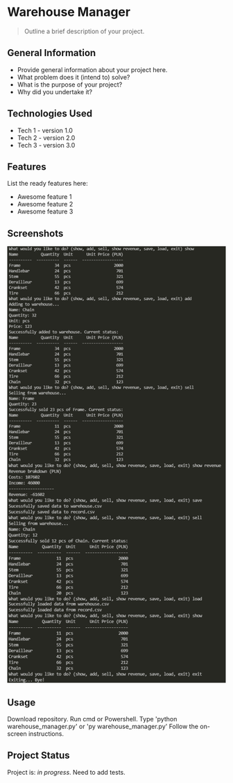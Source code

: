 # Warehouse Manager
> Outline a brief description of your project.



## General Information
- Provide general information about your project here.
- What problem does it (intend to) solve?
- What is the purpose of your project?
- Why did you undertake it?
<!-- You don't have to answer all the questions - just the ones relevant to your project. -->


## Technologies Used
- Tech 1 - version 1.0
- Tech 2 - version 2.0
- Tech 3 - version 3.0


## Features
List the ready features here:
- Awesome feature 1
- Awesome feature 2
- Awesome feature 3


## Screenshots
![Example screenshot](./warehouse_work.png)

## Usage
Download repository.
Run cmd or Powershell.
Type 'python warehouse_manager.py' or 'py warehouse_manager.py'
Follow the on-screen instructions.


## Project Status
Project is: _in progress_.
Need to add tests.
